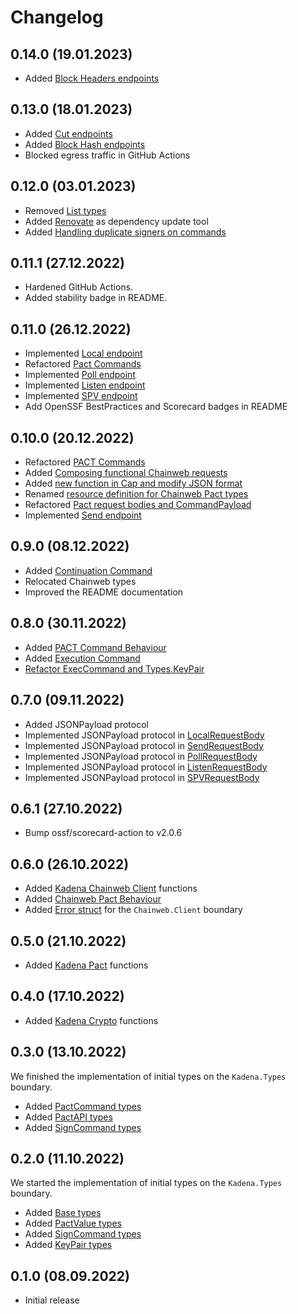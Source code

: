 # Changelog

## 0.14.0 (19.01.2023)

- Added [Block Headers endpoints](https://github.com/kommitters/kadena.ex/issues/203)

## 0.13.0 (18.01.2023)

- Added [Cut endpoints](https://github.com/kommitters/kadena.ex/issues/201)
- Added [Block Hash endpoints](https://github.com/kommitters/kadena.ex/issues/202)
- Blocked egress traffic in GitHub Actions

## 0.12.0 (03.01.2023)

- Removed [List types](https://github.com/kommitters/kadena.ex/issues/169)
- Added [Renovate](https://github.com/renovatebot/renovate) as dependency update tool
- Added [Handling duplicate signers on commands](https://github.com/kommitters/kadena.ex/issues/210)

## 0.11.1 (27.12.2022)

- Hardened GitHub Actions.
- Added stability badge in README.

## 0.11.0 (26.12.2022)

- Implemented [Local endpoint](https://github.com/kommitters/kadena.ex/issues/100)
- Refactored [Pact Commands](https://github.com/kommitters/kadena.ex/issues/183)
- Implemented [Poll endpoint](https://github.com/kommitters/kadena.ex/issues/101)
- Implemented [Listen endpoint](https://github.com/kommitters/kadena.ex/issues/102)
- Implemented [SPV endpoint](https://github.com/kommitters/kadena.ex/issues/103)
- Add OpenSSF BestPractices and Scorecard badges in README

## 0.10.0 (20.12.2022)

- Refactored [PACT Commands](https://github.com/kommitters/kadena.ex/issues/159)
- Added [Composing functional Chainweb requests](https://github.com/kommitters/kadena.ex/issues/144)
- Added [new function in Cap and modify JSON format](https://github.com/kommitters/kadena.ex/issues/167)
- Renamed [resource definition for Chainweb Pact types](https://github.com/kommitters/kadena.ex/issues/178)
- Refactored [Pact request bodies and CommandPayload](https://github.com/kommitters/kadena.ex/issues/179)
- Implemented [Send endpoint](https://github.com/kommitters/kadena.ex/issues/97)

## 0.9.0 (08.12.2022)

- Added [Continuation Command](https://github.com/kommitters/kadena.ex/issues/133)
- Relocated Chainweb types
- Improved the README documentation

## 0.8.0 (30.11.2022)

- Added [PACT Command Behaviour](https://github.com/kommitters/kadena.ex/issues/132)
- Added [Execution Command](https://github.com/kommitters/kadena.ex/issues/134)
- [Refactor ExecCommand and Types.KeyPair ](https://github.com/kommitters/kadena.ex/pull/147)

## 0.7.0 (09.11.2022)

- Added JSONPayload protocol
- Implemented JSONPayload protocol in [LocalRequestBody](https://github.com/kommitters/kadena.ex/issues/119)
- Implemented JSONPayload protocol in [SendRequestBody](https://github.com/kommitters/kadena.ex/issues/117)
- Implemented JSONPayload protocol in [PollRequestBody](https://github.com/kommitters/kadena.ex/issues/123)
- Implemented JSONPayload protocol in [ListenRequestBody](https://github.com/kommitters/kadena.ex/issues/124)
- Implemented JSONPayload protocol in [SPVRequestBody](https://github.com/kommitters/kadena.ex/issues/125)

## 0.6.1 (27.10.2022)

- Bump ossf/scorecard-action to v2.0.6

## 0.6.0 (26.10.2022)

- Added [Kadena Chainweb Client](https://github.com/kommitters/kadena.ex/issues/59) functions
- Added [Chainweb Pact Behaviour](https://github.com/kommitters/kadena.ex/issues/96)
- Added [Error struct](https://github.com/kommitters/kadena.ex/pull/111) for the `Chainweb.Client` boundary

## 0.5.0 (21.10.2022)

- Added [Kadena Pact](https://github.com/kommitters/kadena.ex/issues/55) functions

## 0.4.0 (17.10.2022)

- Added [Kadena Crypto](https://github.com/kommitters/kadena.ex/issues/51) functions

## 0.3.0 (13.10.2022)

We finished the implementation of initial types on the `Kadena.Types` boundary.

- Added [PactCommand types](https://github.com/kommitters/kadena.ex/issues/13)
- Added [PactAPI types](https://github.com/kommitters/kadena.ex/issues/17)
- Added [SignCommand types](https://github.com/kommitters/kadena.ex/issues/18)

## 0.2.0 (11.10.2022)

We started the implementation of initial types on the `Kadena.Types` boundary.

- Added [Base types](https://github.com/kommitters/kadena.ex/issues/11)
- Added [PactValue types](https://github.com/kommitters/kadena.ex/issues/15)
- Added [SignCommand types](https://github.com/kommitters/kadena.ex/issues/16)
- Added [KeyPair types](https://github.com/kommitters/kadena.ex/issues/12)

## 0.1.0 (08.09.2022)

- Initial release
